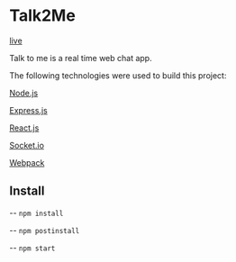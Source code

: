# Talk2Me

[live](http://talk2me.jchuc.me)

Talk to me is a real time web chat app.  

The following technologies were used to build this project:

[Node.js](https://nodejs.org/)

[Express.js](https://expressjs.com/)

[React.js](React.js)

[Socket.io](https://socket.io/)

[Webpack](https://webpack.js.org/)

## Install
-- `npm install`

-- `npm postinstall`

-- `npm start`

